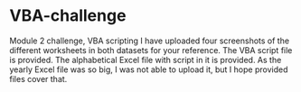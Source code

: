# VBA-challenge
Module 2 challenge, VBA scripting
I have uploaded four screenshots of the different worksheets in both datasets for your reference.
The VBA script file is provided.
The alphabetical Excel file with script in it is provided.
As the yearly Excel file was so big, I was not able to upload it, but I hope provided files cover that.
